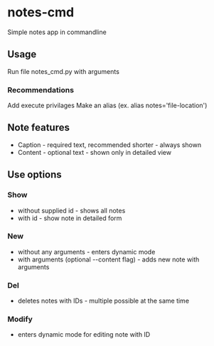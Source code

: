 # notes-cmd

Simple notes app in commandline

## Usage
Run file notes_cmd.py with arguments

### Recommendations
Add execute privilages 
Make an alias (ex. alias notes='file-location')

## Note features
- Caption - required text, recommended shorter - always shown
- Content - optional text - shown only in detailed view


## Use options
### Show
- without supplied id - shows all notes
- with id - show note in detailed form

### New
- without any arguments - enters dynamic mode
- with arguments (optional --content flag) - adds new note with arguments

### Del
- deletes notes with IDs - multiple possible at the same time

### Modify
- enters dynamic mode for editing note with ID